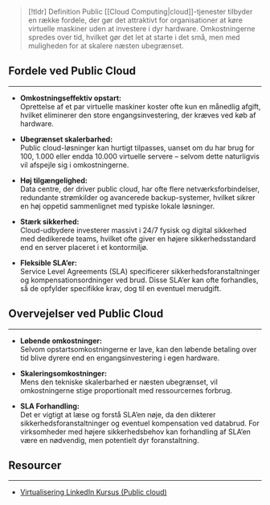 > [!tldr] Definition
Public [[Cloud Computing|cloud]]-tjenester tilbyder en række fordele, der gør det attraktivt for organisationer at køre virtuelle maskiner uden at investere i dyr hardware. Omkostningerne spredes over tid, hvilket gør det let at starte i det små, men med muligheden for at skalere næsten ubegrænset.

## Fordele ved Public Cloud
---
- **Omkostningseffektiv opstart:**  
  Oprettelse af et par virtuelle maskiner koster ofte kun en månedlig afgift, hvilket eliminerer den store engangsinvestering, der kræves ved køb af hardware.
  
- **Ubegrænset skalerbarhed:**  
  Public cloud-løsninger kan hurtigt tilpasses, uanset om du har brug for 100, 1.000 eller endda 10.000 virtuelle servere – selvom dette naturligvis vil afspejle sig i omkostningerne.
  
- **Høj tilgængelighed:**  
  Data centre, der driver public cloud, har ofte flere netværksforbindelser, redundante strømkilder og avancerede backup-systemer, hvilket sikrer en høj oppetid sammenlignet med typiske lokale løsninger.
  
- **Stærk sikkerhed:**  
  Cloud-udbydere investerer massivt i 24/7 fysisk og digital sikkerhed med dedikerede teams, hvilket ofte giver en højere sikkerhedsstandard end en server placeret i et kontormiljø.
  
- **Fleksible SLA’er:**  
  Service Level Agreements (SLA) specificerer sikkerhedsforanstaltninger og kompensationsordninger ved brud. Disse SLA’er kan ofte forhandles, så de opfylder specifikke krav, dog til en eventuel merudgift.

## Overvejelser ved Public Cloud
---
- **Løbende omkostninger:**  
  Selvom opstartsomkostningerne er lave, kan den løbende betaling over tid blive dyrere end en engangsinvestering i egen hardware.
  
- **Skaleringsomkostninger:**  
  Mens den tekniske skalerbarhed er næsten ubegrænset, vil omkostningerne stige proportionalt med ressourcernes forbrug.
  
- **SLA Forhandling:**  
  Det er vigtigt at læse og forstå SLA’en nøje, da den dikterer sikkerhedsforanstaltninger og eventuel kompensation ved databrud. For virksomheder med højere sikkerhedsbehov kan forhandling af SLA’en være en nødvendig, men potentielt dyr foranstaltning.

## Resourcer
---
- [Virtualisering LinkedIn Kursus (Public cloud)](https://www.linkedin.com/learning/learning-virtualization-13945890/utilizing-a-public-cloud?resume=false&u=57075649)
